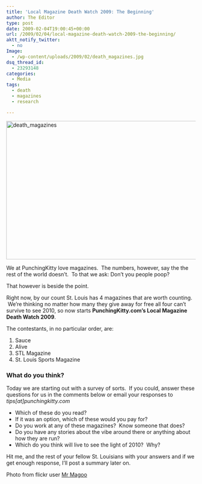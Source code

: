```yaml
---
title: 'Local Magazine Death Watch 2009: The Beginning'
author: The Editor
type: post
date: 2009-02-04T19:00:45+00:00
url: /2009/02/04/local-magazine-death-watch-2009-the-beginning/
aktt_notify_twitter:
  - no
Image:
  - /wp-content/uploads/2009/02/death_magazines.jpg
dsq_thread_id:
  - 23293148
categories:
  - Media
tags:
  - death
  - magazines
  - research

---
```

[<img class="aligncenter size-full wp-image-377" title="death_magazines" src="http://punchingkitty.com/wp-content/uploads/2009/02/death_magazines.jpg" alt="death_magazines" width="550" height="367" srcset="http://media.punchingkitty.com/wordpress/2009/02/death_magazines.jpg 550w, http://media.punchingkitty.com/wordpress/2009/02/death_magazines-300x200.jpg 300w" sizes="(max-width: 550px) 100vw, 550px" />][1]

We at PunchingKitty love magazines.  The numbers, however, say the the rest of the world doesn&#8217;t.  To that we ask: Don&#8217;t you people poop? 

That however is beside the point.

Right now, by our count St. Louis has 4 magazines that are worth counting.  We&#8217;re thinking no matter how many they give away for free all four can&#8217;t survive to see 2010, so now starts **PunchingKitty.com&#8217;s Local Magazine Death Watch 2009**.

The contestants, in no particular order, are:

  1. Sauce
  2. Alive
  3. STL Magazine
  4. St. Louis Sports Magazine

### What do you think?

Today we are starting out with a survey of sorts.  If you could, answer these questions for us in the comments below or email your responses to _tips[at]punchingkitty.com_

  * Which of these do you read?  
  * If it was an option, which of these would you pay for?
  * Do you work at any of these magazines?  Know someone that does?
  * Do you have any stories about the vibe around there or anything about how they are run?
  * Which do you think will live to see the light of 2010?  Why?

Hit me, and the rest of your fellow St. Louisians with your answers and if we get enough response, I&#8217;ll post a summary later on.

Photo from flickr user [Mr Magoo][2]

 [1]: http://punchingkitty.com/wp-content/uploads/2009/02/death_magazines.jpg
 [2]: http://flickr.com/photos/mr_magoo_icu/1084358004/